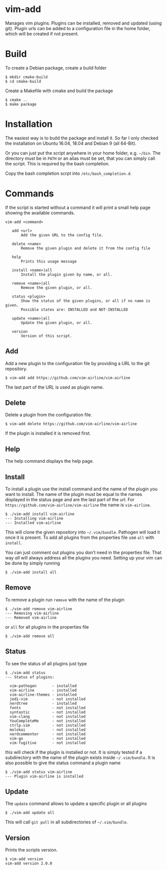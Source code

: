vim-add
=========

Manages vim plugins. Plugins can be installed, removed and updated (using git).
Plugin urls can be added to a configuration file in the home folder, which will
be created if not present.

# Build

To create a Debian package, create a build folder

    $ mkdir cmake-build
    $ cd cmake-build

Create a Makefile with cmake and build the package

    $ cmake ..
    $ make package

# Installation

The easiest way is to build the package and install it. So far I only checked the
installation on Ubuntu 16.04, 18.04 and Debian 9 (all 64-Bit).

Or you can just put the script anywhere in your home folder, e.g. `~/bin`. The directory must be in
`PATH` or an alias must be set, that you can simply call the script. This is
required by the bash completion.

Copy the bash completion scrpt into `/etc/bash_completion.d`.

# Commands

If the script is started without a command it will print a small help page showing the
available commands.

```
vim-add <command>

   add <url>
       Add the given URL to the config file.

   delete <name>
       Remove the given plugin and delete it from the config file

   help
       Prints this usage message

   install <name>|all
       Install the plugin given by name, or all.

   remove <name>|all
       Remove the given plugin, or all.

   status <plugin>
       Show the status of the given plugins, or all if no name is given.
       Possible states are: INSTALLED and NOT-INSTALLED

   update <name>|all
       Update the given plugin, or all.

   version
       Version of this script.
```

## Add

Add a new plugin to the configuration file by providing a URL to the git
repository.

    $ vim-add add https://github.com/vim-airline/vim-airline

The last part of the URL is used as plugin name.

## Delete

Delete a plugin from the configuration file.

    $ vim-add delete https://github.com/vim-airline/vim-airline

If the plugin is installed it is removed first.

## Help

The help command displays the help page.

## Install

To install a plugin use the install command and the name of the plugin you want to install.
The name of the plugin must be equal to the names displayed in the status page and are the
last part of the url. For `https://github.com/vim-airline/vim-airline` the name is `vim-airline`.

    $ ./vim-add install vim-airline
    --- Installing vim-airline
    --- Installed vim-airline

This will clone the given repository into `~/.vim/bundle`. Pathogen will load it once it is present.
To add all plugins from the properties file use `all` with `install`.

You can just comment out plugins you don't need in the properties file. That way *all* will always
address all the plugins you need. Setting up your vim can be done by simply running

    $ ./vim-add install all

## Remove

To remove a plugin run `remove` with the name of the plugin

    $ ./vim-add remove vim-airline
    --- Removing vim-airline
    --- Removed vim-airline

or `all` for all plugins in the properties file

    $ ./vim-add remove all

## Status

To see the status of all plugins just type

    $ ./vim-add status
    --- Status of plugins:

      vim-pathogen       - installed
      vim-airline        - installed
      vim-airline-themes - installed
      jedi-vim           - not installed
      nerdtree           - installed
      fonts              - not installed
      syntastic          - not installed
      vim-clang          - not installed
      YouCompleteMe      - not installed
      ctrlp.vim          - not installed
      molokai            - not installed
      nerdcommenter      - not installed
      vim-go             - not installed
      vim-fugitive       - not installed

this will check if the plugin is installed or not. It is simply tested if a subdirectory with the
name of the plugin exists inside `~/.vim/bundle`. It is also possible to give the status command a
plugin name

    $ ./vim-add status vim-airline
    --- Plugin vim-airline is installed

## Update

The `update` command allows to update a specific plugin or all plugins

    $ ./vim-add update all

This will call `git pull` in all subdirectories of `~/.vim/bundle`.

## Version

Prints the scripts version.

    $ vim-add version
    vim-add version 2.0.0
